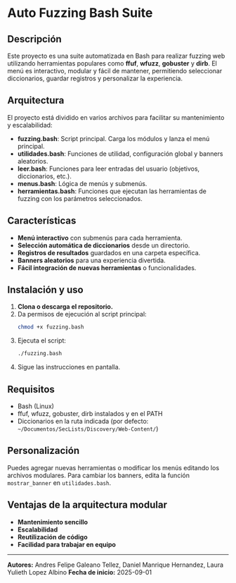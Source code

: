 # Auto Fuzzing Bash Suite

## Descripción

Este proyecto es una suite automatizada en Bash para realizar fuzzing web utilizando herramientas populares como **ffuf**, **wfuzz**, **gobuster** y **dirb**. El menú es interactivo, modular y fácil de mantener, permitiendo seleccionar diccionarios, guardar registros y personalizar la experiencia.

## Arquitectura

El proyecto está dividido en varios archivos para facilitar su mantenimiento y escalabilidad:

- **fuzzing.bash**: Script principal. Carga los módulos y lanza el menú principal.
- **utilidades.bash**: Funciones de utilidad, configuración global y banners aleatorios.
- **leer.bash**: Funciones para leer entradas del usuario (objetivos, diccionarios, etc.).
- **menus.bash**: Lógica de menús y submenús.
- **herramientas.bash**: Funciones que ejecutan las herramientas de fuzzing con los parámetros seleccionados.

## Características

- **Menú interactivo** con submenús para cada herramienta.
- **Selección automática de diccionarios** desde un directorio.
- **Registros de resultados** guardados en una carpeta específica.
- **Banners aleatorios** para una experiencia divertida.
- **Fácil integración de nuevas herramientas** o funcionalidades.

## Instalación y uso

1. **Clona o descarga el repositorio.**
2. Da permisos de ejecución al script principal:
   ```bash
   chmod +x fuzzing.bash
   ```
3. Ejecuta el script:
   ```bash
   ./fuzzing.bash
   ```
4. Sigue las instrucciones en pantalla.

## Requisitos

- Bash (Linux)
- ffuf, wfuzz, gobuster, dirb instalados y en el PATH
- Diccionarios en la ruta indicada (por defecto: `~/Documentos/SecLists/Discovery/Web-Content/`)

## Personalización

Puedes agregar nuevas herramientas o modificar los menús editando los archivos modulares. Para cambiar los banners, edita la función `mostrar_banner` en `utilidades.bash`.

## Ventajas de la arquitectura modular

- **Mantenimiento sencillo**
- **Escalabilidad**
- **Reutilización de código**
- **Facilidad para trabajar en equipo**

---

**Autores:** Andres Felipe Galeano Tellez, Daniel Manrique Hernandez, Laura Yulieth Lopez Albino 
**Fecha de inicio:** 2025-09-01
